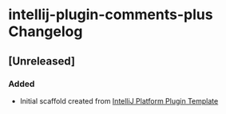 <!-- Keep a Changelog guide -> https://keepachangelog.com -->

# intellij-plugin-comments-plus Changelog

## [Unreleased]
### Added
- Initial scaffold created from [IntelliJ Platform Plugin Template](https://github.com/JetBrains/intellij-platform-plugin-template)
